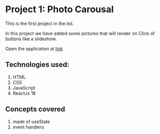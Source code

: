 # Project 1: Photo Carousal

This is the first project in the list.

In this project we have added some pictures that will render on Click of buttons like a slideshow.

Open the application at [link](https://iamashusahoo.github.io/react-beginner-project/carousal)

## Technologies used:

1. HTML
2. CSS
3. JavaScript
4. ReactJs 18

## Concepts covered

1. made of useState
2. event handlers
